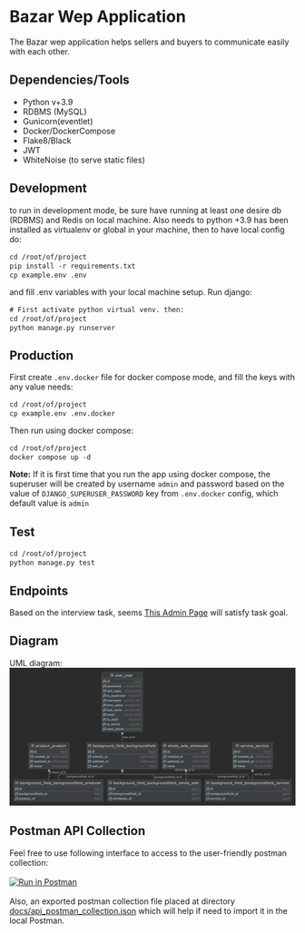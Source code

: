 # Bazar Wep Application
The Bazar wep application helps sellers and buyers to communicate easily with each other.

## Dependencies/Tools
- Python v+3.9
- RDBMS (MySQL)
- Gunicorn(eventlet)
- Docker/DockerCompose
- Flake8/Black
- JWT
- WhiteNoise (to serve static files)

## Development
to run in development mode, be sure have running at least one desire db (RDBMS) and Redis on local machine. 
Also needs to python +3.9 has been installed as virtualenv or global in your machine, then to have
local config do:
```shell
cd /root/of/project
pip install -r requirements.txt
cp example.env .env
```
and fill .env variables with your local machine setup.
Run django:
```shell
# First activate python virtual venv. then:
cd /root/of/project
python manage.py runserver
```
## Production
First create `.env.docker` file for docker compose mode, and fill the keys with any value needs:
```shell
cd /root/of/project
cp example.env .env.docker
```
Then run using docker compose:
```shell
cd /root/of/project
docker compose up -d
```
**Note:** If it is first time that you run the app using docker compose, the superuser will be created by username `admin` and password based 
on the value of `DJANGO_SUPERUSER_PASSWORD` key from  `.env.docker` config, which default value is `admin`
## Test
```shell
cd /root/of/project
python manage.py test
```

## Endpoints
Based on the interview task, seems [This Admin Page](http://0.0.0.0:8000/admin/background_field/backgroundfield/add/) will satisfy task goal.
## Diagram
UML diagram:<br>
![UML diagram](docs/uml.png)

## Postman API Collection
Feel free to use following interface to access to the user-friendly postman collection:<br><br>
[![Run in Postman](https://run.pstmn.io/button.svg)](https://app.getpostman.com/run-collection/17643684-d2206f72-31eb-4c84-a08e-22effcecc648?action=collection%2Ffork&collection-url=entityId%3D17643684-d2206f72-31eb-4c84-a08e-22effcecc648%26entityType%3Dcollection%26workspaceId%3Deb171529-de03-47de-bceb-0050cab7da49)
<br><br>Also, an exported postman collection file placed at directory [docs/api_postman_collection.json](docs/api_postman_collection.json) which will help if need to import it in the local Postman.